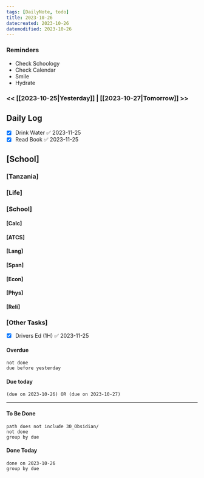 ```yaml
---
tags: [DailyNote, todo]
title: 2023-10-26
datecreated: 2023-10-26
datemodified: 2023-10-26
---
```


### Reminders
- Check Schoology
- Check Calendar
- Smile
- Hydrate

### << [[2023-10-25|Yesterday]] | [[2023-10-27|Tomorrow]] >>

## Daily Log

- [x] Drink Water ✅ 2023-11-25
- [x] Read Book ✅ 2023-11-25

## [School]

### [Tanzania]

### [Life]

### [School]

#### [Calc]

#### [ATCS]

#### [Lang]

#### [Span]

#### [Econ]

#### [Phys]

#### [Reli]


### [Other Tasks]

- [x] Drivers Ed (1H) ✅ 2023-11-25

#### Overdue
```tasks
not done
due before yesterday
```
#### Due today

```tasks
(due on 2023-10-26) OR (due on 2023-10-27) 

```
---
#### To Be Done

```tasks
path does not include 30_Obsidian/
not done
group by due
```

#### Done Today

```tasks
done on 2023-10-26
group by due
```